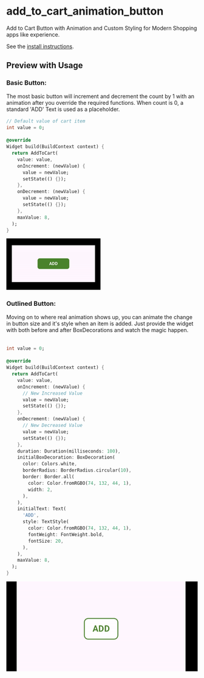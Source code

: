 # add_to_cart_animation_button

Add to Cart Button with Animation and Custom Styling for Modern Shopping apps like experience.

See the [install instructions](https://www.google.com).

## Preview with Usage

### Basic Button:

The most basic button will increment and decrement the count by 1 with an animation after you
override the required functions. When count is 0, a standard 'ADD' Text is used as a placeholder.

```dart
// Default value of cart item
int value = 0;

@override
Widget build(BuildContext context) {
  return AddToCart(
    value: value,
    onIncrement: (newValue) {
      value = newValue;
      setState(() {});
    },
    onDecrement: (newValue) {
      value = newValue;
      setState(() {});
    },
    maxValue: 8,
  );
}
```

![Basic Button](readme_resources/basic_button.gif)

### Outlined Button:

Moving on to where real animation shows up, you can animate the change in button size and it's
style when an item is added. Just provide the widget with both before and after BoxDecorations and watch the magic happen.

```dart

int value = 0;

@override
Widget build(BuildContext context) {
  return AddToCart(
    value: value,
    onIncrement: (newValue) {
      // New Increased Value
      value = newValue;
      setState(() {});
    },
    onDecrement: (newValue) {
      // New Decreased Value
      value = newValue;
      setState(() {});
    },
    duration: Duration(milliseconds: 100),
    initialBoxDecoration: BoxDecoration(
      color: Colors.white,
      borderRadius: BorderRadius.circular(10),
      border: Border.all(
        color: Color.fromRGBO(74, 132, 44, 1),
        width: 2,
      ),
    ),
    initialText: Text(
      'ADD',
      style: TextStyle(
        color: Color.fromRGBO(74, 132, 44, 1),
        fontWeight: FontWeight.bold,
        fontSize: 20,
      ),
    ),
    maxValue: 8,
  );
}
```

![Basic Button](readme_resources/outlined_button.gif)